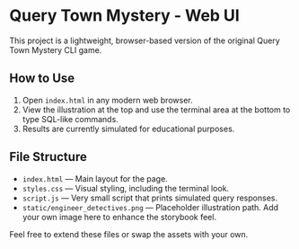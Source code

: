 # Query Town Mystery - Web UI

This project is a lightweight, browser-based version of the original Query Town Mystery CLI game.

## How to Use

1. Open `index.html` in any modern web browser.
2. View the illustration at the top and use the terminal area at the bottom to type SQL-like commands.
3. Results are currently simulated for educational purposes.

## File Structure

- `index.html` — Main layout for the page.
- `styles.css` — Visual styling, including the terminal look.
- `script.js` — Very small script that prints simulated query responses.
- `static/engineer_detectives.png` — Placeholder illustration path. Add your own image here to enhance the storybook feel.

Feel free to extend these files or swap the assets with your own.
